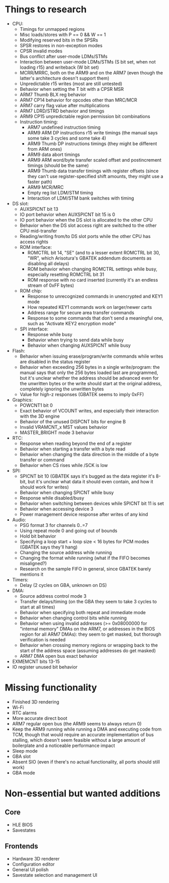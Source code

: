# Things to research
- CPU:
    - Timings for unmapped regions
    - Misc loads/stores with P == 0 && W == 1
    - Modifying reserved bits in the SPSRs
    - SPSR restores in non-exception modes
    - CPSR invalid modes
    - Bus conflict after user-mode LDMs/STMs
    - Interaction between user-mode LDMs/STMs (S bit set, when not loading r15) and writeback (W bit set)
    - MCRR/MRRC, both on the ARM9 and on the ARM7 (even though the latter's architecture doesn't support them)
    - Unpredictable r15 writes (most are still untested)
    - Behavior when setting the T bit with a CPSR MSR
    - ARM7 Thumb BLX reg behavior
    - ARM7 CP14 behavior for opcodes other than MRC/MCR
    - ARM7 carry flag value after multiplications
    - ARM7 LDRD/STRD behavior and timings
    - ARM9 CP15 unpredictable region permission bit combinations
    - Instruction timing:
        - ARM7 undefined instruction timing
        - ARM9 ARM DP instructions r15 write timings (the manual says some take 3 cycles and some take 4)
        - ARM9 Thumb DP instructions timings (they might be different from ARM ones)
        - ARM9 data abort timings
        - ARM9 ARM word/byte transfer scaled offset and postincrement timings (should be the same)
        - ARM9 Thumb data transfer timings with register offsets (since they can't use register-specified shift amounts, they might use a faster path)
        - ARM9 MCR/MRC
        - Empty reg list LDM/STM timing
        - Interaction of LDM/STM bank switches with timing    
- DS slot:
    - AUXSPICNT bit 13
    - IO port behavior when AUXSPICNT bit 15 is 0
    - IO port behavior when the DS slot is allocated to the other CPU
    - Behavior when the DS slot access right are switched to the other CPU mid-transfer
    - Reading/writing from/to DS slot ports while the other CPU has access rights
    - ROM interface:
        - ROMCTRL bit 14, "SE" (and to a lesser extent ROMCTRL bit 30, "WR", which Arisotura's GBATEK addendum documents as disabling all delays)
        - ROM behavior when changing ROMCTRL settings while busy, especially resetting ROMCTRL bit 31
        - ROM response with no card inserted (currently it's an endless stream of 0xFF bytes)
    - ROM chip:
        - Response to unrecognized commands in unencrypted and KEY1 mode
        - How repeated KEY1 commands work on larger/newer carts
        - Address range for secure area transfer commands
        - Response to some commands that don't send a meaningful one, such as "Activate KEY2 encryption mode"
    - SPI interface:
        - Response while busy
        - Behavior when trying to send data while busy
        - Behavior when changing AUXSPICNT while busy
- Flash:
    - Behavior when issuing erase/program/write commands while writes are disabled in the status register
    - Behavior when exceeding 256 bytes in a single write/program: the manual says that only the 256 bytes loaded last are programmed, but it's unclear whether the address should be advanced even for the unwritten bytes or the write should start at the original address, completely ignoring the unwritten bytes
    - Value for high-z responses (GBATEK seems to imply 0xFF)
- Graphics:
    - POWCNT1 bit 0
    - Exact behavior of VCOUNT writes, and especially their interaction with the 3D engine
    - Behavior of the unused DISPCNT bits for engine B
    - Invalid VRAMCNT_x MST values behavior
    - MASTER_BRIGHT mode 3 behavior
- RTC:
    - Response when reading beyond the end of a register
    - Behavior when starting a transfer with a byte read
    - Behavior when changing the data direction in the middle of a byte transfer or command
    - Behavior when CS rises while /SCK is low
- SPI:
    - SPICNT bit 10 (GBATEK says it's bugged as the data register it's 8-bit, but it's unclear what data it should even contain, and how it should work for writes)
    - Behavior when changing SPICNT while busy
    - Response while disabled/busy
    - Behavior when switching between devices while SPICNT bit 11 is set
    - Behavior when accessing device 3
    - Power management device response after writes of any kind
- Audio:
    - PSG format 3 for channels 0..=7
    - Using repeat mode 0 and going out of bounds
    - Hold bit behavior
    - Specifying a loop start + loop size < 16 bytes for PCM modes (GBATEK says they'll hang)
    - Changing the source address while running
    - Changing the format while running (what if the FIFO becomes misaligned?)
    - Research on the sample FIFO in general, since GBATEK barely mentions it
- Timers:
    - Delay (2 cycles on GBA, unknown on DS)
- DMA:
    - Source address control mode 3
    - Transfer delays/timing (on the GBA they seem to take 3 cycles to start at all times)
    - Behavior when specifying both repeat and immediate mode
    - Behavior when changing control bits while running
    - Behavior when using invalid addresses (>= 0x08000000 for "internal memory" DMAs on the ARM7, or addresses in the BIOS region for all ARM7 DMAs): they seem to get masked, but thorough verification is needed
    - Behavior when crossing memory regions or wrapping back to the start of the address space (assuming addresses do get masked)
    - ARM7 DMA open bus exact behavior
- EXMEMCNT bits 13-15
- IO register unused bit behavior

# Missing functionality
- Finished 3D rendering
- Wi-Fi
- RTC alarms
- More accurate direct boot
- ARM7 regular open bus (the ARM9 seems to always return 0)
- Keep the ARM9 running while running a DMA and executing code from TCM, though that would require an accurate implementation of bus stalling, which doesn't seem feasible without a large amount of boilerplate and a noticeable performance impact
- Sleep mode
- GBA slot
- Absent SIO (even if there's no actual functionality, all ports should still work)
- GBA mode

# Non-essential but wanted additions

## Core
- HLE BIOS
- Savestates

## Frontends
- Hardware 3D renderer
- Configuration editor
- General UI polish
- Savestate selection and management UI
